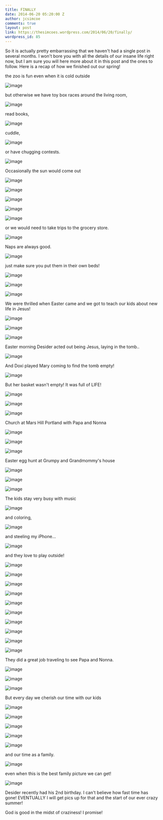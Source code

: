 ```yaml
---
title: FINALLY
date: 2014-06-20 05:20:00 Z
author: jcsimcoe
comments: true
layout: post
link: https://thesimcoes.wordpress.com/2014/06/20/finally/
wordpress_id: 85
---
```


So it is actually pretty embarrassing that we haven't had a single post in several months. I won't bore you with all the details of our insane life right now, but I am sure you will here more about it in this post and the ones to follow. Here is a recap of how we finished out our spring!




the zoo is fun even when it is cold outside




![image](/public/assets/ca5339c851c5e5a9e91fc9cb7331c7fc/tumblr_inline_n7gan522EV1qb8l8q.jpg)




but otherwise we have toy box races around the living room,




![image](/public/assets/5db559de8f57b5c61955071b44fbc8aa/tumblr_inline_n7gapc2Zbr1qb8l8q.jpg)




read books,




![image](/public/assets/1de72e82b13d034bea15ebf8cb8cbedd/tumblr_inline_n7gatuydVG1qb8l8q.jpg)





cuddle,




![image](/public/assets/8a237e4ddf1859f3427d82e4d36d3cf8/tumblr_inline_n7gaudo1Sm1qb8l8q.jpg)





or have chugging contests.




![image](/public/assets/513a7220fc8910abb56f983c78c21b9a/tumblr_inline_n7gaqq4CRQ1qb8l8q.jpg)





Occasionally the sun would come out




![image](/public/assets/53c91c6d21eb5aa1632b88093fcaa63d/tumblr_inline_n7garzKWPu1qb8l8q.jpg)




![image](/public/assets/908767972ccd820933cc7cf60d0062b3/tumblr_inline_n7gas3BUwK1qb8l8q.jpg)




![image](/public/assets/d6123d42e250cdc7cc66312e5d3a5e58/tumblr_inline_n7gas9UadK1qb8l8q.jpg)




![image](/public/assets/d3644679b783970c72742e70b8e480ce/tumblr_inline_n7gasc0fK61qb8l8q.jpg)




![image](/public/assets/bd881e9a55c47d7d14fc4853bec5f2bb/tumblr_inline_n7gayuTCGJ1qb8l8q.jpg)





or we would need to take trips to the grocery store.




![image](/public/assets/6978faec18b88cb72b7244c9fd87316f/tumblr_inline_n7gaww022b1qb8l8q.jpg)




Naps are always good.




![image](/public/assets/a588d36075a3a1a8344dddb948688fd9/tumblr_inline_n7gb35ajjd1qb8l8q.jpg)





just make sure you put them in their own beds!




![image](/public/assets/deda9f557af066c23cb78b93d79949c0/tumblr_inline_n7gb5vb8td1qb8l8q.jpg)




![image](/public/assets/d2fcc3b3452d2531f995354856834a07/tumblr_inline_n7gb5wHfoE1qb8l8q.jpg)




![image](/public/assets/b9fd2b649c7c158caffafb5d459725e8/tumblr_inline_n7gb622KqD1qb8l8q.jpg)





We were thrilled when Easter came and we got to teach our kids about new life in Jesus!




![image](/public/assets/f29a4c20b7470b83088d480b6fed36bb/tumblr_inline_n7gba67LZm1qb8l8q.jpg)




![image](/public/assets/a5d55d74cdd3aab6eea85657c04d017f/tumblr_inline_n7gba9vW0M1qb8l8q.jpg)




![image](/public/assets/e6cf939c0a1ac77f3504d2230a3a9ecb/tumblr_inline_n7gbanlfAI1qb8l8q.jpg)




Easter morning Desider acted out being Jesus, laying in the tomb..




![image](/public/assets/58a20a0ee82cd082aa122ccf0ba6185d/tumblr_inline_n7gbaumSbo1qb8l8q.jpg)




And Doxi played Mary coming to find the tomb empty!




![image](/public/assets/e1c08d5b138c69453879c5dd37559dcc/tumblr_inline_n7gbb05ETK1qb8l8q.jpg)




But her basket wasn't empty! It was full of LIFE!




![image](/public/assets/80aacd4eb6b8acd4d6c2a21541496320/tumblr_inline_n7gbb6YnaA1qb8l8q.jpg)




![image](/public/assets/9c768893159478a71d017cc315964e1c/tumblr_inline_n7gbbbL0PB1qb8l8q.jpg)




![image](/public/assets/84e610c8e7ab7e03fe9678702d8c16c7/tumblr_inline_n7gbbmnAls1qb8l8q.jpg)




Church at Mars Hill Portland with Papa and Nonna




![image](/public/assets/900b316cae30c62eda88d148d9ea71a9/tumblr_inline_n7gbhjPrz81qb8l8q.jpg)




![image](/public/assets/72841c8901fb1582e0f8d5adb7c1bd22/tumblr_inline_n7gbhjWRBP1qb8l8q.jpg)




![image](/public/assets/7de788dcc58e6883cf8c91a0562530c3/tumblr_inline_n7gbhktE6w1qb8l8q.jpg)





Easter egg hunt at Grumpy and Grandmommy's house




![image](/public/assets/870e2b32276d17a51eabd0a4895f608b/tumblr_inline_n7gbbtHIMN1qb8l8q.jpg)




![image](/public/assets/64f86c132686cfa8e0d844a69e57b7cb/tumblr_inline_n7gbbzemEk1qb8l8q.jpg)




![image](/public/assets/71ce089547c3a6614a97c96f12a7776a/tumblr_inline_n7gbc57jHP1qb8l8q.jpg)




The kids stay very busy with music




![image](/public/assets/182caea6971fca6f32afe10ae2ee4d46/tumblr_inline_n7gbjmlYVx1qb8l8q.jpg)




and coloring,




![image](/public/assets/2b0ddd225f0544dcb3dbcbf0531f7cac/tumblr_inline_n7gbkeAGeT1qb8l8q.jpg)




and steeling my iPhone…




![image](/public/assets/3446bf77753c36959240ea652e5455e0/tumblr_inline_n7gc1y3tWz1qb8l8q.jpg)





and they love to play outside!




![image](/public/assets/2a719095f9c67d84ac74a6a5ac93b1a2/tumblr_inline_n7gbmjC2901qb8l8q.jpg)




![image](/public/assets/551e0fbcb96a1c61de4c83ed8bd2eab6/tumblr_inline_n7gbmq2IAR1qb8l8q.jpg)




![image](/public/assets/a75cdf6eb26a1260b481b1445af0a428/tumblr_inline_n7gbn5b9Qx1qb8l8q.jpg)




![image](/public/assets/17b476842043f42282f8a8b2f39f7d44/tumblr_inline_n7gbnffr6W1qb8l8q.jpg)




![image](/public/assets/92dd882a95916958fc5034bf198c8fe8/tumblr_inline_n7gbnyyAqi1qb8l8q.jpg)




![image](/public/assets/8116398add60cb18c50721e77caa336d/tumblr_inline_n7gbob7KWx1qb8l8q.jpg)




![image](/public/assets/7ae2eebd448c29fc467e315f41c06ec9/tumblr_inline_n7gbooplBU1qb8l8q.jpg)




![image](/public/assets/b71e7985210441464fc6d360356bfb55/tumblr_inline_n7gbswaZnW1qb8l8q.jpg)




![image](/public/assets/71eef33c28ffeed42382909ce0e7c881/tumblr_inline_n7gbsxaA041qb8l8q.jpg)




![image](/public/assets/874a45587a58ea4b5fadbc4881c414c5/tumblr_inline_n7gbt7F9XL1qb8l8q.jpg)




They did a great job traveling to see Papa and Nonna.




![image](/public/assets/4ae3ff9d8eb49144d58a85affb454759/tumblr_inline_n7gbuzCHdo1qb8l8q.jpg)




![image](/public/assets/8ad1941a668cae2f201aa13e55765ea7/tumblr_inline_n7gbv6Igvn1qb8l8q.jpg)




![image](/public/assets/de41b60cd856e47c2dffbfa192cfe757/tumblr_inline_n7gbvcU3dx1qb8l8q.jpg)




But every day we cherish our time with our kids





![image](/public/assets/461896702cbf92e45caa792677199b2c/tumblr_inline_n7gbz3k35A1qb8l8q.jpg)




![image](/public/assets/ef26932c5a2826e03f3a7f3bd3277fb4/tumblr_inline_n7gbz3aqnF1qb8l8q.jpg)




![image](/public/assets/6acb958f544d10a134a2b65c0048412e/tumblr_inline_n7gbzds3K61qb8l8q.jpg)




![image](/public/assets/982785ffc0886d0fb4718f099828d773/tumblr_inline_n7gbzkYzwx1qb8l8q.jpg)




![image](/public/assets/e263c721c276055fa70b3305f2ed58ab/tumblr_inline_n7gbztKYp11qb8l8q.jpg)




and our time as a family.




![image](/public/assets/053307c756e2a24f70841259636eca07/tumblr_inline_n7gc060BBX1qb8l8q.jpg)




even when this is the best family picture we can get!




![image](/public/assets/124039051baf46e7b0b9c9ae92a8338e/tumblr_inline_n7gc0jz8BP1qb8l8q.jpg)




Desider recently had his 2nd birthday. I can't believe how fast time has gone! EVENTUALLY I will get pics up for that and the start of our ever crazy summer!




God is good in the midst of craziness! I promise!
